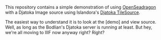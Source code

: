 This repository contains a simple demonstration of using [OpenSeadragon](https://github.com/openseadragon/openseadragon) with a Djatoka Image source using Islandora's [Djatoka TileSource](https://github.com/Islandora/islandora_openseadragon/blob/7.x/js/djtilesource.js).

The easiest way to understand it is to look at the [demo] and view source. Well,
as long as the Bodlian's Djatoka server is running at least. But hey, we're all
moving to IIIF now anyway right? Right?
